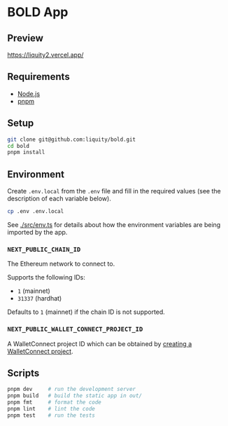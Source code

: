 # BOLD App

## Preview

<https://liquity2.vercel.app/>

## Requirements

- [Node.js](https://nodejs.org/)
- [pnpm](https://pnpm.io/)

## Setup

```sh
git clone git@github.com:liquity/bold.git
cd bold
pnpm install
```

## Environment

Create `.env.local` from the `.env` file and fill in the required values (see the description of each variable below).

```sh
cp .env .env.local
```

See [./src/env.ts](./src/env.ts) for details about how the environment variables are being imported by the app.

### `NEXT_PUBLIC_CHAIN_ID`

The Ethereum network to connect to.

Supports the following IDs:

- `1` (mainnet)
- `31337` (hardhat)

Defaults to `1` (mainnet) if the chain ID is not supported.

### `NEXT_PUBLIC_WALLET_CONNECT_PROJECT_ID`

A WalletConnect project ID which can be obtained by [creating a WalletConnect project](https://cloud.walletconnect.com/app).

## Scripts

```sh
pnpm dev     # run the development server
pnpm build   # build the static app in out/
pnpm fmt     # format the code
pnpm lint    # lint the code
pnpm test    # run the tests
```
